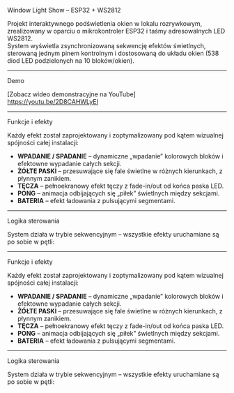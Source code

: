 Window Light Show – ESP32 + WS2812

Projekt interaktywnego podświetlenia okien w lokalu rozrywkowym, zrealizowany w oparciu o mikrokontroler ESP32 i taśmy adresowalnych LED WS2812.  
System wyświetla zsynchronizowaną sekwencję efektów świetlnych, sterowaną jednym pinem kontrolnym i dostosowaną do układu okien (538 diod LED podzielonych na 10 bloków/okien).

---

Demo

[Zobacz wideo demonstracyjne na YouTube] https://youtu.be/2D8CAHWLyEI


---

Funkcje i efekty

Każdy efekt został zaprojektowany i zoptymalizowany pod kątem wizualnej spójności całej instalacji:

- **WPADANIE / SPADANIE** – dynamiczne „wpadanie” kolorowych bloków i efektowne wypadanie całych sekcji.
- **ŻÓŁTE PASKI** – przesuwające się fale świetlne w różnych kierunkach, z płynnym zanikiem.
- **TĘCZA** – pełnoekranowy efekt tęczy z fade-in/out od końca paska LED.
- **PONG** – animacja odbijających się „piłek” świetlnych między sekcjami.
- **BATERIA** – efekt ładowania z pulsującymi segmentami.

---

Logika sterowania

System działa w trybie sekwencyjnym – wszystkie efekty uruchamiane są po sobie w pętli:


---

Funkcje i efekty

Każdy efekt został zaprojektowany i zoptymalizowany pod kątem wizualnej spójności całej instalacji:

- **WPADANIE / SPADANIE** – dynamiczne „wpadanie” kolorowych bloków i efektowne wypadanie całych sekcji.
- **ŻÓŁTE PASKI** – przesuwające się fale świetlne w różnych kierunkach, z płynnym zanikiem.
- **TĘCZA** – pełnoekranowy efekt tęczy z fade-in/out od końca paska LED.
- **PONG** – animacja odbijających się „piłek” świetlnych między sekcjami.
- **BATERIA** – efekt ładowania z pulsującymi segmentami.

---

Logika sterowania

System działa w trybie sekwencyjnym – wszystkie efekty uruchamiane są po sobie w pętli:
